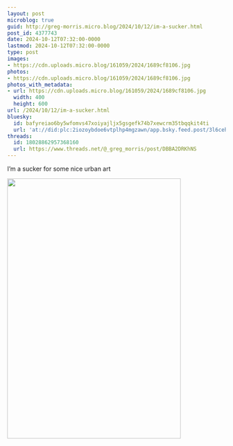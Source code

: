 ```yaml
---
layout: post
microblog: true
guid: http://greg-morris.micro.blog/2024/10/12/im-a-sucker.html
post_id: 4377743
date: 2024-10-12T07:32:00-0000
lastmod: 2024-10-12T07:32:00-0000
type: post
images:
- https://cdn.uploads.micro.blog/161059/2024/1689cf8106.jpg
photos:
- https://cdn.uploads.micro.blog/161059/2024/1689cf8106.jpg
photos_with_metadata:
- url: https://cdn.uploads.micro.blog/161059/2024/1689cf8106.jpg
  width: 400
  height: 600
url: /2024/10/12/im-a-sucker.html
bluesky:
  id: bafyreiao6by5wfomvs47xoiyajljx5gsgefk74b7xewcrm35tbqqkit4ti
  url: 'at://did:plc:2iozoybdoe6vtplhp4mgzawn/app.bsky.feed.post/3l6cehrmbid2k'
threads:
  id: 18028862957368160
  url: https://www.threads.net/@_greg_morris/post/DBBA2DRKhNS
---
```

I’m a sucker for some nice urban art

<img src="uploads/2024/1689cf8106.jpg" width="400" height="600" alt="">

